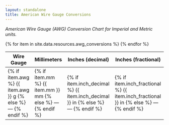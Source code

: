 ```yaml
---
layout: standalone
title: American Wire Gauge Conversions
---
```


*American Wire Gauge (AWG) Conversion Chart for Imperial and Metric units.*

<div class="table-responsive">
    <table class="table table-striped table-bordered align-middle">
        <thead>
            <tr>
                <th scope="col">Wire Gauge</th>
                <th scope="col">Millimeters</th>
                <th scope="col">Inches (decimal)</th>
                <th scope="col">Inches (fractional)</th>
            </tr>
        </thead>
        <tbody>
            {% for item in site.data.resources.awg_conversions %}
            <tr class="{% if item.highlight %} table-info {% endif %}">
                <td>
                    {% if item.awg %} <span class="font-monospace">{{ item.awg }}</span> g
                    {% else %} &mdash; {% endif %}
                </td>
                <td>
                    {% if item.mm %} <span class="font-monospace">{{ item.mm }}</span> mm
                    {% else %} &mdash; {% endif %}
                </td>
                <td>
                    {% if item.inch_decimal %} <span class="font-monospace">{{ item.inch_decimal }}</span> in
                    {% else %} &mdash; {% endif %}
                </td>
                <td>
                    {% if item.inch_fractional %} <span class="font-monospace">{{ item.inch_fractional }}</span> in
                    {% else %} &mdash; {% endif %}
                </td>
            </tr>
            {% endfor %}
        </tbody>
    </table>
</div>
